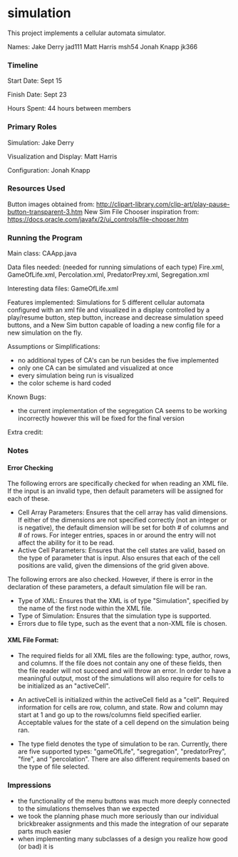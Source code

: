 simulation
====

This project implements a cellular automata simulator.

Names:
Jake Derry jad111
Matt Harris msh54
Jonah Knapp jk366

### Timeline

Start Date: Sept 15

Finish Date: Sept 23

Hours Spent: 44 hours between members

### Primary Roles

Simulation: Jake Derry

Visualization and Display: Matt Harris

Configuration: Jonah Knapp

### Resources Used
Button images obtained from: http://clipart-library.com/clip-art/play-pause-button-transparent-3.htm
New Sim File Chooser inspiration from: https://docs.oracle.com/javafx/2/ui_controls/file-chooser.htm

### Running the Program

Main class: CAApp.java 

Data files needed: (needed for running simulations of each type) Fire.xml, GameOfLife.xml, Percolation.xml, PredatorPrey.xml, Segregation.xml

Interesting data files: GameOfLife.xml

Features implemented: Simulations for 5 different cellular automata configured with an xml file and visualized in a display controlled 
by a play/resume button, step button, increase and decrease simulation speed buttons, and a New Sim button capable of loading
a new config file for a new simulation on the fly.

Assumptions or Simplifications:
* no additional types of CA's can be run besides the five implemented
* only one CA can be simulated and visualized at once
* every simulation being run is visualized
* the color scheme is hard coded

Known Bugs:
* the current implementation of the segregation CA seems to be working incorrectly however this will be fixed for the final version

Extra credit:

### Notes
#### Error Checking 
The following errors are specifically checked for when reading an XML file. If the input is an 
invalid type, then default parameters will be assigned for each of these. 
* Cell Array Parameters: Ensures that the cell array has valid dimensions. If either 
of the dimensions are not specified correctly (not an integer or is negative), the 
default dimension will be set for both # of columns and # of rows. For integer entries, spaces in or 
around the entry will not affect the ability for it to be read. 
* Active Cell Parameters: Ensures that the cell states are valid, based on the 
type of parameter that is input. Also ensures that each of the cell positions are 
valid, given the dimensions of the grid given above. 

The following errors are also checked. However, if there is error in the declaration of 
these parameters, a default simulation file will be ran.

* Type of XML: Ensures that the XML is of type "Simulation", specified by the 
name of the first node within the XML file. 
* Type of Simulation: Ensures that the simulation type is supported.
* Errors due to file type, such as the event that a non-XML file is chosen.

#### XML File Format:
* The required fields for all XML files are the following: type, author, rows, and columns. If the file does not contain
any one of these fields, then the file reader will not succeed and will throw an error. In order to have a meaningful output, 
most of the simulations will also require for cells to be initialized as an "activeCell". 

* An activeCell is initialized within the activeCell field as a "cell". Required information for cells are row, column, 
and state. Row and column may start at 1 and go up to the rows/columns field specified earlier. 
Acceptable values for the state of a cell depend on the simulation being ran. 

* The type field denotes the type of simulation to be ran. Currently, there are five supported types: 
"gameOfLife", "segregation", "predatorPrey", "fire", and "percolation". There are also different requirements based on 
the type of file selected. 

### Impressions
* the functionality of the menu buttons was much more deeply connected to the simulations themselves than we expected
* we took the planning phase much more seriously than our individual brickbreaker assignments and this made the integration of our separate parts much easier
* when implementing many subclasses of a design you realize how good (or bad) it is
